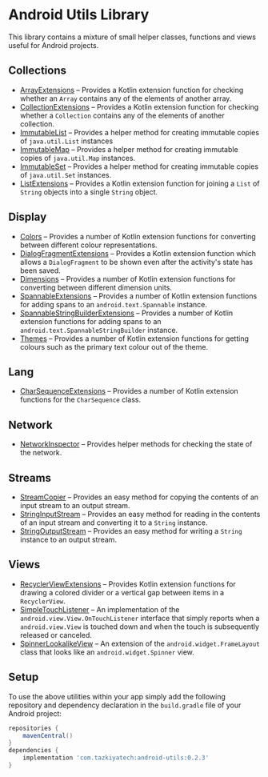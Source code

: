 # Android Utils Library

This library contains a mixture of small helper classes, functions and views useful for Android projects.

## Collections

* [ArrayExtensions](library/src/main/java/com/tazkiyatech/utils/collections/ArrayExtensions.kt) – Provides a
  Kotlin extension function for checking whether an `Array` contains any of the elements of another array.
* [CollectionExtensions](library/src/main/java/com/tazkiyatech/utils/collections/CollectionExtensions.kt) –
  Provides a Kotlin extension function for checking whether a `Collection` contains any of the elements of
  another collection.
* [ImmutableList](library/src/main/java/com/tazkiyatech/utils/collections/ImmutableList.java) – Provides a
  helper method for creating immutable copies of `java.util.List` instances
* [ImmutableMap](library/src/main/java/com/tazkiyatech/utils/collections/ImmutableMap.java) – Provides a
  helper method for creating immutable copies of `java.util.Map` instances.
* [ImmutableSet](library/src/main/java/com/tazkiyatech/utils/collections/ImmutableSet.java) – Provides a
  helper method for creating immutable copies of `java.util.Set` instances.
* [ListExtensions](library/src/main/java/com/tazkiyatech/utils/collections/ListExtensions.kt) – Provides a
  Kotlin extension function for joining a `List` of `String` objects into a single `String` object.

## Display

* [Colors](library/src/main/java/com/tazkiyatech/utils/display/Colors.kt) – Provides a number of Kotlin
  extension functions for converting between different colour representations.
* [DialogFragmentExtensions](library/src/main/java/com/tazkiyatech/utils/display/DialogFragmentExtensions.kt)
  – Provides a Kotlin extension function which allows a `DialogFragment` to be shown even after the activity's
  state has been saved.
* [Dimensions](library/src/main/java/com/tazkiyatech/utils/display/Dimensions.kt) – Provides a number of
  Kotlin extension functions for converting between different dimension units.
* [SpannableExtensions](library/src/main/java/com/tazkiyatech/utils/display/SpannableExtensions.kt) – Provides
  a number of Kotlin extension functions for adding spans to an `android.text.Spannable` instance.
* [SpannableStringBuilderExtensions](library/src/main/java/com/tazkiyatech/utils/display/SpannableStringBuilderExtensions.kt)
  – Provides a number of Kotlin extension functions for adding spans to
  an `android.text.SpannableStringBuilder` instance.
* [Themes](library/src/main/java/com/tazkiyatech/utils/display/Themes.kt) – Provides a number of Kotlin
  extension functions for getting colours such as the primary text colour out of the theme.

## Lang

* [CharSequenceExtensions](library/src/main/java/com/tazkiyatech/utils/lang/CharSequenceExtensions.kt) –
  Provides a number of Kotlin extension functions for the `CharSequence` class.

## Network

* [NetworkInspector](library/src/main/java/com/tazkiyatech/utils/network/NetworkInspector.java) – Provides
  helper methods for checking the state of the network.

## Streams

* [StreamCopier](library/src/main/java/com/tazkiyatech/utils/streams/StreamCopier.java) – Provides an easy
  method for copying the contents of an input stream to an output stream.
* [StringInputStream](library/src/main/java/com/tazkiyatech/utils/streams/StringInputStream.java) – Provides
  an easy method for reading in the contents of an input stream and converting it to a `String` instance.
* [StringOutputStream](library/src/main/java/com/tazkiyatech/utils/streams/StringOutputStream.java) – Provides
  an easy method for writing a `String` instance to an output stream.

## Views

* [RecyclerViewExtensions](library/src/main/java/com/tazkiyatech/utils/views/RecyclerViewExtensions.kt) –
  Provides Kotlin extension functions for drawing a colored divider or a vertical gap between items in
  a `RecyclerView`.
* [SimpleTouchListener](library/src/main/java/com/tazkiyatech/utils/views/SimpleTouchListener.java) – An
  implementation of the `android.view.View.OnTouchListener` interface that simply reports when
  a `android.view.View` is touched down and when the touch is subsequently released or canceled.
* [SpinnerLookalikeView](library/src/main/java/com/tazkiyatech/utils/views/SpinnerLookalikeView.java) – An
  extension of the `android.widget.FrameLayout` class that looks like an `android.widget.Spinner` view.

## Setup

To use the above utilities within your app simply add the following repository and dependency declaration in
the `build.gradle` file of your Android project:

```gradle
repositories {
    mavenCentral()
}
dependencies {
    implementation 'com.tazkiyatech:android-utils:0.2.3'
}
```